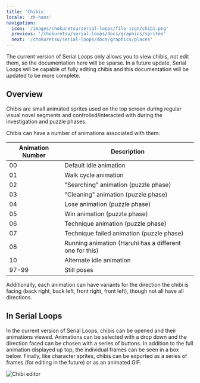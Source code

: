 ```yaml
---
title: 'Chibis'
locale: 'zh-hans'
navigation:
  icon: '/images/chokuretsu/serial-loops/file-icon/chibi.png'
  previous: '/chokuretsu/serial-loops/docs/graphics/sprites'
  next: '/chokuretsu/serial-loops/docs/graphics/places'
---
```


The current version of Serial Loops only allows you to view chibis, not edit
them, so the documentation here will be sparse. In a future update, Serial Loops
will be capable of fully editing chibis and this documentation will be updated
to be more complete.

## Overview
Chibis are small animated sprites used on the top screen during regular visual novel segments and controlled/interacted with during the
investigation and puzzle phases.

Chibis can have a number of animations associated with them:

| Animation Number | Description |
|------------------|-------------|
| 00 | Default idle animation |
| 01 | Walk cycle animation |
| 02 | "Searching" animation (puzzle phase) |
| 03 | "Cleaning" animation (puzzle phase) |
| 04 | Lose animation (puzzle phase) |
| 05 | Win animation (puzzle phase) |
| 06 | Technique animation (puzzle phase) |
| 07 | Technique failed animation (puzzle phase) |
| 08 | Running animation (Haruhi has a different one for this) |
| 10 | Alternate idle animation |
| 97-99 | Still poses |

Additionally, each animation can have variants for the direction the chibi is facing (back right, back left, front right, front left), though not all have all directions.

## In Serial Loops
In the current version of Serial Loops, chibis can be opened and their animations viewed. Animations can be selected with a drop down and the direction 
faced can be chosen with a series of buttons. In addition to the full animation displayed up top, the individual frames can be seen in a box below.
Finally, like character sprites, chibis can be exported as a series of frames (for editing in the future) or as an animated GIF.

![Chibi editor](/images/chokuretsu/serial-loops/chibi-editing.png)